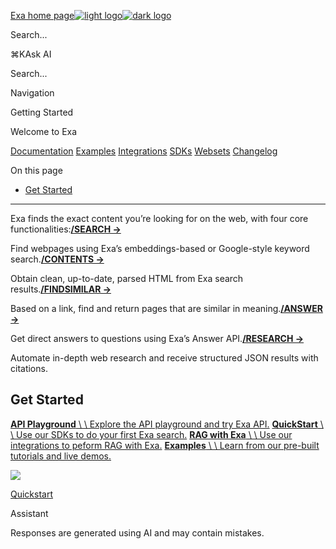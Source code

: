[Exa home page![light logo](https://mintlify.s3.us-west-1.amazonaws.com/exa-52/logo/light.png)![dark logo](https://mintlify.s3.us-west-1.amazonaws.com/exa-52/logo/dark.png)](https://docs.exa.ai/)

Search...

⌘KAsk AI

Search...

Navigation

Getting Started

Welcome to Exa

[Documentation](https://docs.exa.ai/reference/getting-started) [Examples](https://docs.exa.ai/examples/exa-mcp) [Integrations](https://docs.exa.ai/integrations/vercel) [SDKs](https://docs.exa.ai/sdks/python-sdk-specification) [Websets](https://docs.exa.ai/websets/overview) [Changelog](https://docs.exa.ai/changelog/markdown-contents-as-default)

On this page

- [Get Started](https://docs.exa.ai/reference/getting-started#get-started)

* * *

Exa finds the exact content you’re looking for on the web, with four core functionalities:[**/SEARCH ->**](https://docs.exa.ai/reference/search)

Find webpages using Exa’s embeddings-based or Google-style keyword search.[**/CONTENTS ->**](https://docs.exa.ai/reference/get-contents)

Obtain clean, up-to-date, parsed HTML from Exa search results.[**/FINDSIMILAR ->**](https://docs.exa.ai/reference/find-similar-links)

Based on a link, find and return pages that are similar in meaning.[**/ANSWER ->**](https://docs.exa.ai/reference/answer)

Get direct answers to questions using Exa’s Answer API.[**/RESEARCH ->**](https://docs.exa.ai/reference/research/create-a-task)

Automate in-depth web research and receive structured JSON results with citations.

## [​](https://docs.exa.ai/reference/getting-started\#get-started)  Get Started

[**API Playground** \\
\\
Explore the API playground and try Exa API.](https://dashboard.exa.ai/) [**QuickStart** \\
\\
Use our SDKs to do your first Exa search.](https://docs.exa.ai/reference/quickstart) [**RAG with Exa** \\
\\
Use our integrations to peform RAG with Exa.](https://docs.exa.ai/reference/rag-quickstart) [**Examples** \\
\\
Learn from our pre-built tutorials and live demos.](https://docs.exa.ai/examples)

![](https://mintlify.s3.us-west-1.amazonaws.com/exa-52/images/be0cab3-blue-wanderer.png)

[Quickstart](https://docs.exa.ai/reference/quickstart)

Assistant

Responses are generated using AI and may contain mistakes.